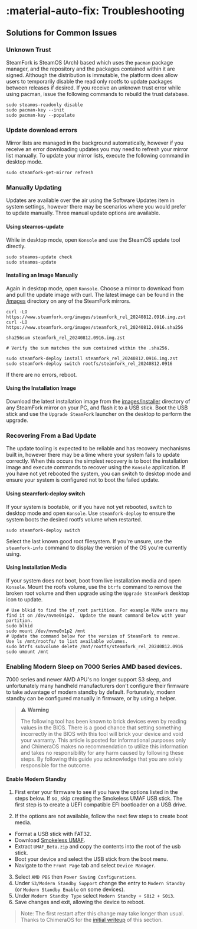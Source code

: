 # :material-auto-fix: Troubleshooting

## Solutions for Common Issues

### Unknown Trust

SteamFork is SteamOS (Arch) based which uses the `pacman` package manager, and the repository and the packages contained within it are signed.  Although the distribution is immutable, the platform does allow users to temporarily disable the read only rootfs to update packages between releases if desired.  If you receive an unknown trust error while using pacman, issue the following commands to rebuild the trust database.

```
sudo steamos-readonly disable
sudo pacman-key --init
sudo pacman-key --populate
```

### Update download errors

Mirror lists are managed in the background automatically, however if you receive an error downloading updates you may need to refresh your mirror list manually.  To update your mirror lists, execute the following command in desktop mode.

```
sudo steamfork-get-mirror refresh
```

### Manually Updating

Updates are available over the air using the Software Updates item in system settings, however there may be scenarios where you would prefer to update manually.  Three manual update options are available.

#### Using steamos-update

While in desktop mode, open `Konsole` and use the SteamOS update tool directly.

```
sudo steamos-update check
sudo steamos-update
```

#### Installing an Image Manually

Again in desktop mode, open `Konsole`.  Choose a mirror to download from and pull the update image with curl. The latest image can be found in the [/images](https://www.steamfork.org/images/) directory on any of the SteamFork mirrors.


```
curl -LO https://www.steamfork.org/images/steamfork_rel_20240812.0916.img.zst
curl -LO https://www.steamfork.org/images/steamfork_rel_20240812.0916.sha256

sha256sum steamfork_rel_20240812.0916.img.zst

# Verify the sum matches the sum contained within the .sha256.

sudo steamfork-deploy install steamfork_rel_20240812.0916.img.zst
sudo steamfork-deploy switch rootfs/steamfork_rel_20240812.0916
```

If there are no errors, reboot.

#### Using the Installation Image

Download the latest installation image from the [images/installer](https://www.steamfork.org/images/installer/) directory of any SteamFork mirror on your PC, and flash it to a USB stick.  Boot the USB stick and use the `Upgrade SteamFork` launcher on the desktop to perform the upgrade.

### Recovering From a Bad Update

The update tooling is expected to be reliable and has recovery mechanisms built in, however there may be a time where your system fails to update correctly.  When this occurs the simplest recovery is to boot the installation image and execute commands to recover using the `Konsole` application.  If you have not yet rebooted the system, you can switch to desktop mode and ensure your system is configured not to boot the failed update.

#### Using steamfork-deploy switch

If your system is bootable, or if you have not yet rebooted, switch to desktop mode and open `Konsole`.  Use `steamfork-deploy` to ensure the system boots the desired rootfs volume when restarted.

```
sudo steamfork-deploy switch
```

Select the last known good root filesystem.  If you're unsure, use the `steamfork-info` command to display the version of the OS you're currently using.

#### Using Installation Media

If your system does not boot, boot from live installation media and open `Konsole`.  Mount the roofs volume, use the `btrfs` command to remove the broken root volume and then upgrade using the `Upgrade SteamFork` desktop icon to update.

```
# Use blkid to find the sf_root partition. For example NVMe users may find it on /dev/nvme0n1p2.  Update the mount command below with your partition.
sudo blkid
sudo mount /dev/nvme0n1p2 /mnt
# Update the command below for the version of SteamFork to remove.  Use ls /mnt/rootfs/ to list available volumes.
sudo btrfs subvolume delete /mnt/rootfs/steamfork_rel_20240812.0916
sudo umount /mnt
```

### Enabling Modern Sleep on 7000 Series AMD based devices.

7000 series and newer AMD APU's no longer support S3 sleep, and unfortunately many handheld manufacturers don't configure their firmware to take advantage of modern standby by default.  Fortunately, modern standby can be configured manually in firmware, or by using a helper.

> :warning: **Warning**
>
> The following tool has been known to brick devices even by reading values in the BIOS. There is a good chance that setting something incorrectly in the BIOS with this tool will brick your device and void your warranty. This article is posted for informational purposes only and ChimeraOS makes no recommendation to utilize this information and takes no responsibility for any harm caused by following these steps. By following this guide you acknowledge that you are solely responsible for the outcome.

#### Enable Modern Standby
1. First enter your firmware to see if you have the options listed in the steps below.  If so, skip creating the Smokeless UMAF USB stick.
The first step is to create a UEFI compatible EFI bootloader on a USB drive.

2. If the options are not available, follow the next few steps to create boot media.
  * Format a USB stick with FAT32.
  * Download [Smokeless UMAF](https://github.com/DavidS95/Smokeless_UMAF/raw/main/UMAF_BETA.zip).
  * Extract `UMAF_Beta.zip` and copy the contents into the root of the usb stick.
  * Boot your device and select the USB stick from the boot menu.
  * Navigate to the `Front Page` tab and select `Device Manager`.

3. Select `AMD PBS` then `Power Saving Configurations`.
6. Under `S3/Modern Standby Support` change the entry to `Modern Standby` (or `Modern Standby Enable` on some devices).
7. Under `Modern Standby Type` select `Modern Standby + S0i2 + S0i3`.
8. Save changes and exit, allowing the device to reboot.

> Note: The first restart after this change may take longer than usual.  Thanks to ChimeraOS for the [initial writeup](https://github.com/ChimeraOS/chimeraos/wiki/Community-Guides#enabling-modern-sleep-on-7000-series-amd-hardware) of this section.

